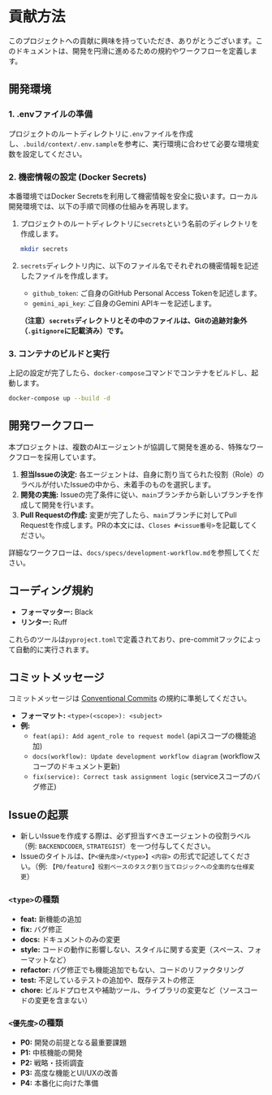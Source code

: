# 貢献方法

このプロジェクトへの貢献に興味を持っていただき、ありがとうございます。このドキュメントは、開発を円滑に進めるための規約やワークフローを定義します。

## 開発環境

### 1. .envファイルの準備

プロジェクトのルートディレクトリに`.env`ファイルを作成し、`.build/context/.env.sample`を参考に、実行環境に合わせて必要な環境変数を設定してください。

### 2. 機密情報の設定 (Docker Secrets)

本番環境ではDocker Secretsを利用して機密情報を安全に扱います。ローカル開発環境では、以下の手順で同様の仕組みを再現します。

1.  プロジェクトのルートディレクトリに`secrets`という名前のディレクトリを作成します。
    ```bash
    mkdir secrets
    ```

2.  `secrets`ディレクトリ内に、以下のファイル名でそれぞれの機密情報を記述したファイルを作成します。
    -   `github_token`: ご自身のGitHub Personal Access Tokenを記述します。
    -   `gemini_api_key`: ご自身のGemini APIキーを記述します。


    **（注意）`secrets`ディレクトリとその中のファイルは、Gitの追跡対象外（`.gitignore`に記載済み）です。**

### 3. コンテナのビルドと実行

上記の設定が完了したら、`docker-compose`コマンドでコンテナをビルドし、起動します。

```bash
docker-compose up --build -d
```


## 開発ワークフロー

本プロジェクトは、複数のAIエージェントが協調して開発を進める、特殊なワークフローを採用しています。

1.  **担当Issueの決定:** 各エージェントは、自身に割り当てられた役割（Role）のラベルが付いたIssueの中から、未着手のものを選択します。
2.  **開発の実施:** Issueの完了条件に従い、`main`ブランチから新しいブランチを作成して開発を行います。
3.  **Pull Requestの作成:** 変更が完了したら、`main`ブランチに対してPull Requestを作成します。PRの本文には、`Closes #<issue番号>`を記載してください。

詳細なワークフローは、`docs/specs/development-workflow.md`を参照してください。

## コーディング規約

- **フォーマッター:** Black
- **リンター:** Ruff

これらのツールは`pyproject.toml`で定義されており、pre-commitフックによって自動的に実行されます。

## コミットメッセージ

コミットメッセージは [Conventional Commits](https://www.conventionalcommits.org/) の規約に準拠してください。

- **フォーマット:** `<type>(<scope>): <subject>`
- **例:**
    - `feat(api): Add agent_role to request model` (apiスコープの機能追加)
    - `docs(workflow): Update development workflow diagram` (workflowスコープのドキュメント更新)
    - `fix(service): Correct task assignment logic` (serviceスコープのバグ修正)

## Issueの起票

- 新しいIssueを作成する際は、必ず担当すべきエージェントの役割ラベル（例: `BACKENDCODER`, `STRATEGIST`）を一つ付与してください。
- Issueのタイトルは、`【P<優先度>/<type>】<内容>` の形式で記述してください。（例: `【P0/feature】役割ベースのタスク割り当てロジックへの全面的な仕様変更`）

### `<type>`の種類

- **feat:** 新機能の追加
- **fix:** バグ修正
- **docs:** ドキュメントのみの変更
- **style:** コードの動作に影響しない、スタイルに関する変更（スペース、フォーマットなど）
- **refactor:** バグ修正でも機能追加でもない、コードのリファクタリング
- **test:** 不足しているテストの追加や、既存テストの修正
- **chore:** ビルドプロセスや補助ツール、ライブラリの変更など（ソースコードの変更を含まない）

### `<優先度>`の種類

- **P0:** 開発の前提となる最重要課題
- **P1:** 中核機能の開発
- **P2:** 戦略・技術調査
- **P3:** 高度な機能とUI/UXの改善
- **P4:** 本番化に向けた準備